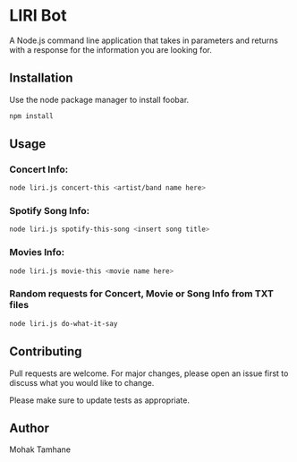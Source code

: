 # LIRI Bot

A Node.js command line application that takes in parameters and returns with a response for the information you are looking for.

## Installation

Use the node package manager to install foobar.

```bash
npm install 
```

## Usage
### Concert Info:
```bash
node liri.js concert-this <artist/band name here>
```
### Spotify Song Info:
```bash
node liri.js spotify-this-song <insert song title>
```
### Movies Info:
```bash
node liri.js movie-this <movie name here>
```
### Random requests for Concert, Movie or Song Info from TXT files
```bash
node liri.js do-what-it-say
```

## Contributing
Pull requests are welcome. For major changes, please open an issue first to discuss what you would like to change.

Please make sure to update tests as appropriate.

## Author
Mohak Tamhane
